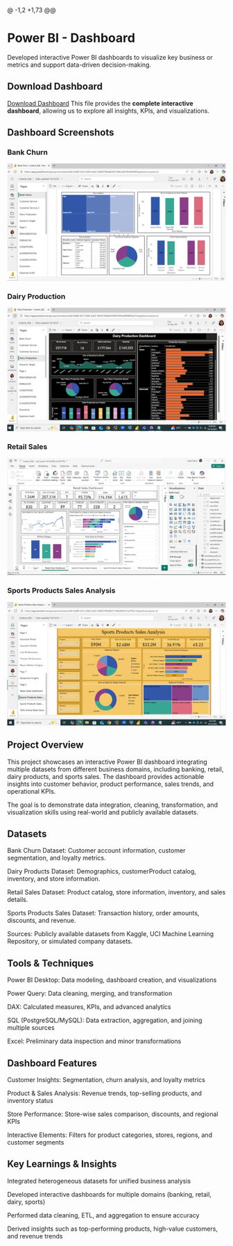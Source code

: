 @ -1,2 +1,73 @@
# Power BI - Dashboard
Developed interactive Power BI dashboards to visualize key business or metrics and support data-driven decision-making.

## Download Dashboard
[Download Dashboard](Custom_SQL.pbix)
This file provides the **complete interactive dashboard**, allowing us to explore all insights, KPIs, and visualizations.

## Dashboard Screenshots

### Bank Churn
 ![Bank Churn Details](<Bank Churn-1.PNG>)

### Dairy Production
![Dairy Production Analysis](<Dairy Production.PNG>)

### Retail Sales
![Retail Sales Dashboard](<Retail Sales Dashboard.PNG>)

### Sports Products Sales Analysis
![Sales Analysis](<Sports Products Sales Analysis-1.PNG>)

## Project Overview

This project showcases an interactive Power BI dashboard integrating multiple datasets from different business domains, including banking, retail, dairy products, and sports sales. The dashboard provides actionable insights into customer behavior, product performance, sales trends, and operational KPIs.

The goal is to demonstrate data integration, cleaning, transformation, and visualization skills using real-world and publicly available datasets.


## Datasets

Bank Churn Dataset: Customer account information, customer segmentation, and loyalty metrics.

Dairy Products Dataset: Demographics, customerProduct catalog, inventory, and store information.

Retail Sales Dataset: Product catalog, store information, inventory, and sales details. 

Sports Products Sales Dataset: Transaction history, order amounts, discounts, and revenue.

Sources: Publicly available datasets from Kaggle, UCI Machine Learning Repository, or simulated company datasets.


## Tools & Techniques

Power BI Desktop: Data modeling, dashboard creation, and visualizations

Power Query: Data cleaning, merging, and transformation

DAX: Calculated measures, KPIs, and advanced analytics

SQL (PostgreSQL/MySQL): Data extraction, aggregation, and joining multiple sources

Excel: Preliminary data inspection and minor transformations

## Dashboard Features

Customer Insights: Segmentation, churn analysis, and loyalty metrics

Product & Sales Analysis: Revenue trends, top-selling products, and inventory status

Store Performance: Store-wise sales comparison, discounts, and regional KPIs

Interactive Elements: Filters for product categories, stores, regions, and customer segments


## Key Learnings & Insights

Integrated heterogeneous datasets for unified business analysis

Developed interactive dashboards for multiple domains (banking, retail, dairy, sports)

Performed data cleaning, ETL, and aggregation to ensure accuracy

Derived insights such as top-performing products, high-value customers, and revenue trends
